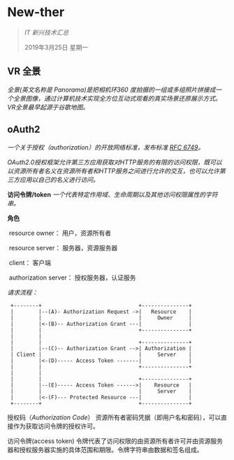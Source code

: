 # New-ther

> *IT 新兴技术汇总*
>
> 2019年3月25日 星期一





## VR 全景

*全景(英文名称是 Panorama)是把相机环360 度拍摄的一组或多组照片拼接成一个全景图像，通过计算机技术实现全方位互动式观看的真实场景还原展示方式。VR全景最早起源于谷歌地图。*





## oAuth2

*一个关于授权（authorization）的开放网络标准，发布标准 [RFC 6749](http://www.rfcreader.com/#rfc6749)。*



*OAuth2.0授权框架允许第三方应用获取对HTTP服务的有限的访问权限，既可以以资源所有者名义在资源所有者和HTTP服务之间进行允许的交互，也可以允许第三方应用以自己的名义进行访问。*



**访问令牌/token**  *一个代表特定作用域、生命周期以及其他访问权限属性的字符串。*



**角色**

​		resource owner：  		用户，资源所有者

​		resource server：  		服务器，资源服务器

​		client：							客户端

​		authorization server：  授权服务器，认证服务

*请求流程：*

```
 +--------+                               +---------------+
 |        |--(A)- Authorization Request ->|   Resource    |
 |        |                               |     Owner     |
 |        |<-(B)-- Authorization Grant ---|               |
 |        |                               +---------------+
 |        |
 |        |                               +---------------+
 |        |--(C)-- Authorization Grant -->| Authorization |
 | Client |                               |     Server    |
 |        |<-(D)----- Access Token -------|               |
 |        |                               +---------------+
 |        |
 |        |                               +---------------+
 |        |--(E)----- Access Token ------>|    Resource   |
 |        |                               |     Server    |
 |        |<-(F)--- Protected Resource ---|               |
 +--------+                               +---------------+
```



授权码（*Authorization Code*） 资源所有者密码凭据（即用户名和密码），可以直接作为获取访问令牌的授权许可。

访问令牌(access token)  令牌代表了访问权限的由资源所有者许可并由资源服务器和授权服务器实施的具体范围和期限。令牌字符串由数据和签名组成。